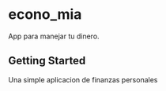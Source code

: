 # econo_mia

App para manejar tu dinero.

## Getting Started

Una simple aplicacion de finanzas personales


